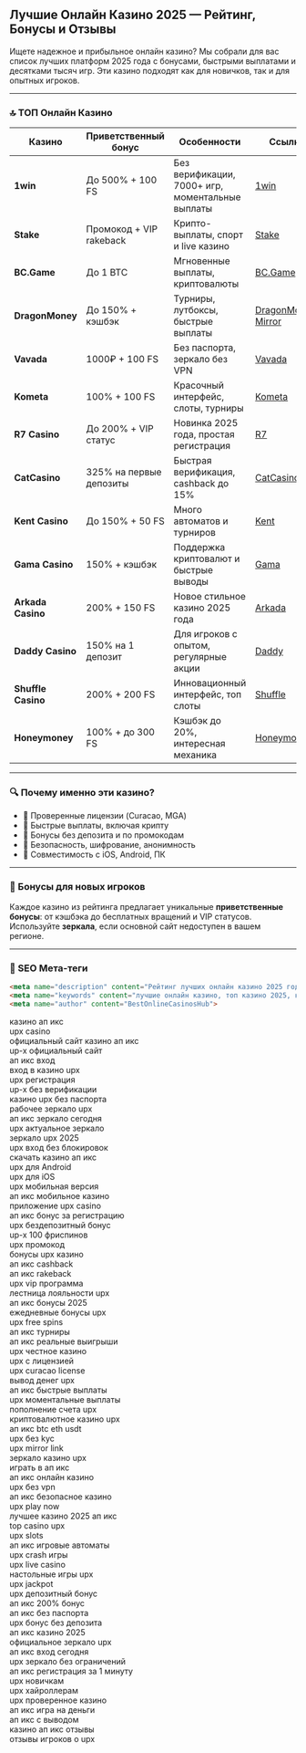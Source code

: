 ## Лучшие Онлайн Казино 2025 — Рейтинг, Бонусы и Отзывы

Ищете надежное и прибыльное онлайн казино? Мы собрали для вас список лучших платформ 2025 года с бонусами, быстрыми выплатами и десятками тысяч игр. Эти казино подходят как для новичков, так и для опытных игроков.

---

### 🔝 ТОП Онлайн Казино

| Казино             | Приветственный бонус    | Особенности                                      | Ссылка                                                                                    |
| ------------------ | ----------------------- | ------------------------------------------------ | ----------------------------------------------------------------------------------------- |
| **1win**           | До 500% + 100 FS        | Без верификации, 7000+ игр, моментальные выплаты | [1win](https://1wzyuh.com/?open=register&p=xk7f)                                          |
| **Stake**          | Промокод + VIP rakeback | Крипто-выплаты, спорт и live казино              | [Stake](https://stake.com/?c=JiMxFVsp)                                                    |
| **BC.Game**        | До 1 BTC                | Мгновенные выплаты, криптовалюты                 | [BC.Game](https://bcgame.nz/i-3a9esjz8l-n/)                                               |
| **DragonMoney**    | До 150% + кэшбэк        | Турниры, лутбоксы, быстрые выплаты               | [DragonMoney](https://drg.so/ff0b01f78), [Mirror](https://drg.so/f9003de54)               |
| **Vavada**         | 1000₽ + 100 FS          | Без паспорта, зеркало без VPN                    | [Vavada](https://gate707.com/?promo=3c934242-fecd-4cda-a44a-90abcf3b2407&target=register) |
| **Kometa**         | 100% + 100 FS           | Красочный интерфейс, слоты, турниры              | [Kometa](https://tropical-path.com/s7d8a1999)                                             |
| **R7 Casino**      | До 200% + VIP статус    | Новинка 2025 года, простая регистрация           | [R7](https://aristocratic-hall.com/s7f064747)                                             |
| **CatCasino**      | 325% на первые депозиты | Быстрая верификация, cashback до 15%             | [CatCasino](https://catchthecatthree.com/s74cd5c49)                                       |
| **Kent Casino**    | До 150% + 50 FS         | Много автоматов и турниров                       | [Kent](https://pamuatinat.xyz/s9e2edfac)                                                  |
| **Gama Casino**    | 150% + кэшбэк           | Поддержка криптовалют и быстрые выводы           | [Gama](https://preesiader.com/s712d6f5e)                                                  |
| **Arkada Casino**  | 200% + 150 FS           | Новое стильное казино 2025 года                  | [Arkada](https://grid-cyberlane.com/s9372df9a)                                            |
| **Daddy Casino**   | 150% на 1 депозит       | Для игроков с опытом, регулярные акции           | [Daddy](https://aeruborony.com/se5595b94)                                                 |
| **Shuffle Casino** | 200% + 200 FS           | Инновационный интерфейс, топ слоты               | [Shuffle](https://shuffle888.com?r=uwPm692XQN)                                            |
| **Honeymoney**     | 100% + до 300 FS        | Кэшбэк до 20%, интересная механика               | [Honeymoney](https://honeymoneybonus.com/?ref=ODkyOTZfcmVmZXJyYWw=)                       |

---

### 🔍 Почему именно эти казино?

* 🎯 Проверенные лицензии (Curacao, MGA)
* 🚀 Быстрые выплаты, включая крипту
* 🎁 Бонусы без депозита и по промокодам
* 🔐 Безопасность, шифрование, анонимность
* 📱 Совместимость с iOS, Android, ПК

---

### 🎁 Бонусы для новых игроков

Каждое казино из рейтинга предлагает уникальные **приветственные бонусы**: от кэшбэка до бесплатных вращений и VIP статусов. Используйте **зеркала**, если основной сайт недоступен в вашем регионе.

---

### 📌 SEO Мета-теги

```html
<meta name="description" content="Рейтинг лучших онлайн казино 2025 года. Список проверенных сайтов с бонусами, отзывами и быстрыми выплатами.">
<meta name="keywords" content="лучшие онлайн казино, топ казино 2025, казино с бонусами, казино зеркало, играть в казино">
<meta name="author" content="BestOnlineCasinosHub">
```

казино ап икс  
upx casino  
официальный сайт казино ап икс  
up-x официальный сайт  
ап икс вход  
вход в казино upx  
upx регистрация  
up-x без верификации  
казино upx без паспорта  
рабочее зеркало upx  
ап икс зеркало сегодня  
upx актуальное зеркало  
зеркало upx 2025  
upx вход без блокировок  
скачать казино ап икс  
upx для Android  
upx для iOS  
upx мобильная версия  
ап икс мобильное казино  
приложение upx casino  
ап икс бонус за регистрацию  
upx бездепозитный бонус  
up-x 100 фриспинов  
upx промокод  
бонусы upx казино  
ап икс cashback  
ап икс rakeback  
upx vip программа  
лестница лояльности upx  
ап икс бонусы 2025  
ежедневные бонусы upx  
upx free spins  
ап икс турниры  
ап икс реальные выигрыши  
upx честное казино  
upx с лицензией  
upx curacao license  
вывод денег upx  
ап икс быстрые выплаты  
upx моментальные выплаты  
пополнение счета upx  
криптовалютное казино upx  
ап икс btc eth usdt  
upx без kyc  
upx mirror link  
зеркало казино upx  
играть в ап икс  
ап икс онлайн казино  
upx без vpn  
ап икс безопасное казино  
upx play now  
лучшее казино 2025 ап икс  
top casino upx  
upx slots  
ап икс игровые автоматы  
upx crash игры  
upx live casino  
настольные игры upx  
upx jackpot  
upx депозитный бонус  
ап икс 200% бонус  
ап икс без паспорта  
upx бонус без депозита  
ап икс казино 2025  
официальное зеркало upx  
ап икс вход сегодня  
upx зеркало без ограничений  
ап икс регистрация за 1 минуту  
upx новичкам  
upx хайроллерам  
upx проверенное казино  
ап икс игра на деньги  
ап икс с выводом  
казино ап икс отзывы  
отзывы игроков о upx  
